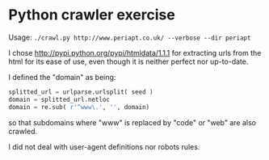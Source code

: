 Python crawler exercise
=======================

Usage:
`./crawl.py http://www.periapt.co.uk/ --verbose --dir periapt`

I chose http://pypi.python.org/pypi/htmldata/1.1.1 for extracting urls from the
html for its ease of use, even though it is neither perfect nor up-to-date.

I defined the "domain" as being:

```python
splitted_url = urlparse.urlsplit( seed )
domain = splitted_url.netloc
domain = re.sub( r'^www\.', '', domain)
```
so that subdomains where "www" is replaced by "code" or "web" are also crawled.       

I did not deal with user-agent definitions nor robots rules.

